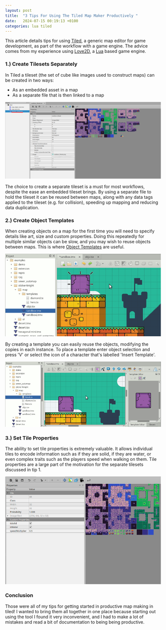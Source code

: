 ```yaml
---
layout: post
title:  "3 Tips For Using The Tiled Map Maker Productively "
date:   2024-07-15 00:19:13 +0100
categories: lua tiled
---
```


This article details tips for using [Tiled](https://www.mapeditor.org/), a generic map editor for game development, as part of the workflow with a game engine. The advice comes from my experience using [Love2D](https://love2d.org/), a [Lua](https://www.lua.org/) based game engine.

### 1.) Create Tilesets Separately
In Tiled a tileset (the set of cube like images used to construct maps) can be created in two ways:
- As an embedded asset in a map
- As a separate file that is then linked to a map

![An Example File Setup](/images/tiled_external_tileset.png "An Example File Setup")

The choice to create a separate tileset is a must for most workflows, despite the ease an embedded tileset brings. By using a separate file to hold the tileset it can be reused between maps, along with any data tags applied to the tileset (e.g. for collision), speeding up mapping and reducing data duplication.

### 2.) Create Object Templates
When creating objects on a map for the first time you will need to specify details like art, size and custom properties. Doing this repeatedly for multiple similar objects can be slow, and you may wish to reuse objects between maps. This is where [Object Templates](https://doc.mapeditor.org/en/stable/manual/using-templates/#creating-templates) are useful.

![How To Create Templates](/images/creating-templates.gif "How To Create Templates")

By creating a template you can easily reuse the objects, modifying the copies in each instance. To place a template enter object selection and press 'V' or select the icon of a character that's labelled 'Insert Template'.

![How To Create Template Instances](/images/creating-instances.gif "How To Create Template Instances")

### 3.) Set Tile Properties
The ability to set tile properties is extremely valuable. It allows individual tiles to encode information such as if they are solid, if they are water, or even complex traits such as the players speed when walking on them. Tile properties are a large part of the motivation for the separate tilesets discussed in tip 1.

![Tile Properties Example](/images/tiled_tile_properties.png "Example Of Tile Properties")

### Conclusion
Those were all of my tips for getting started in productive map making in tiled! I wanted to bring them all together in one place because starting out using the tool I found it very inconvenient, and I had to make a lot of mistakes and read a bit of documentation to being being productive.